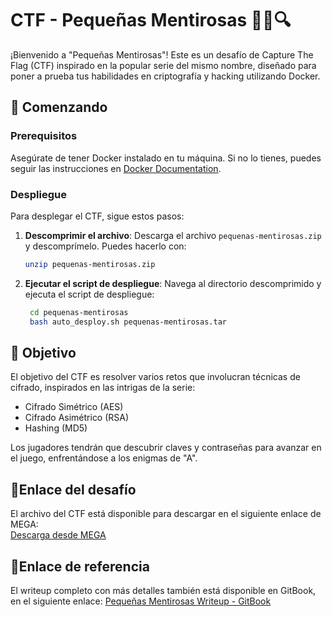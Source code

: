 # CTF - Pequeñas Mentirosas 🕵️‍♀️🔍

¡Bienvenido a "Pequeñas Mentirosas"! Este es un desafío de Capture The Flag (CTF) inspirado en la popular serie del mismo nombre, diseñado para poner a prueba tus habilidades en criptografía y hacking utilizando Docker.

## 🚀 Comenzando

### Prerequisitos
Asegúrate de tener Docker instalado en tu máquina. Si no lo tienes, puedes seguir las instrucciones en [Docker Documentation](https://docs.docker.com/get-started/).

### Despliegue
Para desplegar el CTF, sigue estos pasos:

1. **Descomprimir el archivo**: Descarga el archivo `pequenas-mentirosas.zip` y descomprímelo. Puedes hacerlo con:
   ```bash
   unzip pequenas-mentirosas.zip
2. **Ejecutar el script de despliegue**: Navega al directorio descomprimido y ejecuta el script de despliegue:
   ```bash
    cd pequenas-mentirosas
    bash auto_desploy.sh pequenas-mentirosas.tar

## 🔑 Objetivo
El objetivo del CTF es resolver varios retos que involucran técnicas de cifrado, inspirados en las intrigas de la serie:

- Cifrado Simétrico (AES)
- Cifrado Asimétrico (RSA)
- Hashing (MD5)

Los jugadores tendrán que descubrir claves y contraseñas para avanzar en el juego, enfrentándose a los enigmas de "A".

## 🔗Enlace del desafío

El archivo del CTF está disponible para descargar en el siguiente enlace de MEGA:  
[Descarga desde MEGA](https://mega.nz/file/JyVWnCwK#0khC8444AYcQxy-F5xv8d_bM8recDHNmydlza1TwUaw)

## 🔗Enlace de referencia

El writeup completo con más detalles también está disponible en GitBook, en el siguiente enlace:
[Pequeñas Mentirosas Writeup - GitBook](https://beafn28.gitbook.io/beafn28/mis-ctfs/pequenas-mentirosas)
